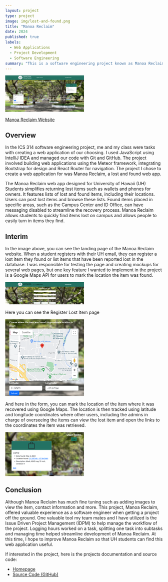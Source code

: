 ```yaml
---
layout: project
type: project
image: img/lost-and-found.png
title: "Manoa Reclaim"
date: 2024
published: true
labels:
  - Web Applications
  - Project Development
  - Software Engineering
summary: "This is a software engineering project known as Manoa Reclaim, and for the project I designed a Lost and Found web application with other team members using software engineering concepts taught through the course."
---
```

<img src="../img/Home.png" style="width: 50%; height: auto;">

[Manoa Reclaim Website](https://manoareclaim.online/)

## Overview

In the ICS 314 software engineering project, me and my class were tasks with creating a web application of our choosing. I used JavaScript using IntelliJ IDEA and managed our code with Git and GitHub. The project involved building web applications using the Meteor framework, integrating Bootstrap for design and React Router for navigation. The project I chose to create a web application for was Manoa Reclaim, a lost and found web app.

The Manoa Reclaim web app designed for University of Hawaii (UH) Students simplifies returning lost items such as wallets and phones for owners. It features lists of lost and found items, including their locations. Users can post lost items and browse these lists. Found items placed in specific areas, such as the Campus Center and ID Office, can have messaging disabled to streamline the recovery process. Manoa Reclaim allows students to quickly find items lost on campus and allows people to easily turn in items they find.

## Interim

In the image above, you can see the landing page of the Manoa Reclaim website. When a student registers with their UH email, they can register a lost item they found or list items that have been reported lost in the database. I was responsible for testing the page and creating mockups for several web pages, but one key feature I wanted to implement in the project is a Google Maps API for users to mark the location the item was found.

<img class="img-fluid" src="../img/Register.png" style="width: 50%; height: auto;">

Here you can see the Register Lost Item page

<img class="img-fluid" src="../img/Maps.png" style="width: 50%; height: auto;">

And here in the form, you can mark the location of the item where it was recovered using Google Maps. The location is then tracked using latitude and longitude coordinates where other users, including the admins in charge of overseeing the items can view the lost item and open the links to the coordinates the item was retrieved.

<img class="img-fluid" src="../img/ItemList.png" style="width: 50%; height: auto;">

## Conclusion

Although Manoa Reclaim has much fine tuning such as adding images to view the item, contact information and more. This project, Manoa Reclaim, offered valuable experience as a software engineer when getting a project off the ground. One valuable tool my team mates and I have utilized is the Issue Driven Project Management (IDPM) to help manage the workflow of the project. Logging hours worked on a task, splitting one task into subtasks and managing time helped streamline development of Manoa Reclaim. At this time, I hope to improve Manoa Reclaim so that UH students can find this web application useful.

If interested in the project, here is the projects documentation and source code:
- [Homepage](https://manoa-reclaim.github.io/)
- [Source Code (GitHub)](https://github.com/manoa-reclaim/Manoa-reclaim-app)
